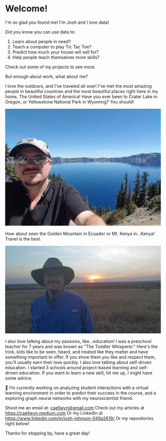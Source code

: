# Welcome!
I'm so glad you found me!  I'm Josh and I love data!  

Did you know you can use data to:
1. Learn about people in need?
2. Teach a computer to play Tic Tac Toe?
3. Predict how much your house will sell for?
4. Help people teach themselves more skills?

Check out some of my projects to see more.

But enough about work, what about me?

I love the outdoors, and I've traveled all over!  I've met the most amazing people in beautiful countries and the most beautiful places right here in my home, The United States of America!  Have you ever been to Crater Lake in Oregon, or Yellowstone National Park in Wyoming?  You should!  

![Crater Lake](/pictures/crater_lake.jpg)

How about seen the Golden Mountain in Ecuador or Mt. Kenya in...Kenya!  Travel is the best.

![Kenya Sunrise](/pictures/kenya_sunrise.jpg)

I also love talking about my passions, like...education!  I was a preschool teacher for 7 years and was known as "The Toddler Whisperer."  Here's the trick, kids like to be seen, heard, and treated like they matter and have something important to offer.  If you show them you like and respect them, you'll usually earn their love quickly.  I also love talking about self-driven education.  I started 3 schools around project-based learning and self-driven education.  If you want to learn a new skill, hit me up, I might have some advice.


🔭 I’m currently working on analyzing student interactions with a virtual learning environment in order to predict their success in the course, and a exploring graph neural networks with my neuroscientist friend.

Shoot me an email at: caellwyn@gmail.com
Check out my articles at https://caellwyn.medium.com
Or my LinkedIn at https://www.linkedin.com/in/josh-johnson-049a2619/
Or my repositories right below!

Thanks for stopping by, have a great day!
